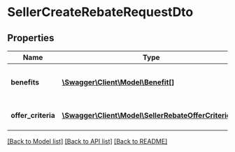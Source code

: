 # SellerCreateRebateRequestDto

## Properties
Name | Type | Description | Notes
------------ | ------------- | ------------- | -------------
**benefits** | [**\Swagger\Client\Model\Benefit[]**](Benefit.md) | What kind of rebate will be given | 
**offer_criteria** | [**\Swagger\Client\Model\SellerRebateOfferCriterion[]**](SellerRebateOfferCriterion.md) | What offers will be included | 

[[Back to Model list]](../../README.md#documentation-for-models) [[Back to API list]](../../README.md#documentation-for-api-endpoints) [[Back to README]](../../README.md)

